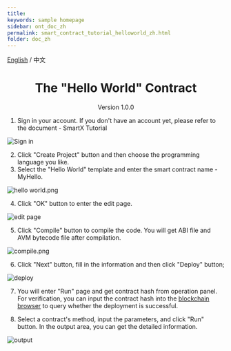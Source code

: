 ```yaml
---
title: 
keywords: sample homepage
sidebar: ont_doc_zh
permalink: smart_contract_tutorial_helloworld_zh.html
folder: doc_zh
---
```



[English](./smart_contract_tutorial_helloworld_en.html) / 中文

<h1 align="center">The "Hello World" Contract</h1>
<p align="center" class="version">Version 1.0.0 </p>

1. Sign in your account. If you don't have an account yet, please refer to the document - SmartX Tutorial 

![Sign in](https://upload-images.jianshu.io/upload_images/150344-f8146934d44ac5d8.png?imageMogr2/auto-orient/strip%7CimageView2/2/w/1240)

2. Click "Create Project" button and then choose the programming language you like. 
3. Select the "Hello World" template and enter the smart contract name -  MyHello.

![hello world.png](https://upload-images.jianshu.io/upload_images/150344-4636e17ee9b05815.png?imageMogr2/auto-orient/strip%7CimageView2/2/w/1240)

4. Click "OK" button to enter the edit page. 

![edit page](https://upload-images.jianshu.io/upload_images/150344-41cbc6bd264e3b84.png?imageMogr2/auto-orient/strip%7CimageView2/2/w/1240)


5. Click "Compile" button to compile the code. You will get ABI file and AVM bytecode file after compilation.

![compile.png](http://wx1.sinaimg.cn/mw690/0060lm7Tly1fstjgqfhd5j30ez0me0u7.jpg)

6. Click "Next" button, fill in the information and then click "Deploy" button;

![deploy](https://upload-images.jianshu.io/upload_images/150344-06d5ca653151de1a.png?imageMogr2/auto-orient/strip%7CimageView2/2/w/1240)


7. You will enter "Run" page and get contract hash from operation panel. For verification, you can input the contract hash into the [blockchain browser](https://explorer.ont.io/) to query whether the deployment is successful.

8. Select a contract's method, input the parameters, and click "Run" button. In the output area, you can get the detailed information.

![output](https://upload-images.jianshu.io/upload_images/150344-9bb61d0bb6b31aea.png?imageMogr2/auto-orient/strip%7CimageView2/2/w/1240)

